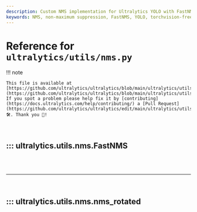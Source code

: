 ```yaml
---
description: Custom NMS implementation for Ultralytics YOLO with FastNMS class for torchvision-free inference and nms_rotated for oriented bounding boxes. Optimized for speed and accuracy.
keywords: NMS, non-maximum suppression, FastNMS, YOLO, torchvision-free, rotated NMS, object detection, bounding boxes, IoU threshold, custom implementation
---
```


# Reference for `ultralytics/utils/nms.py`

!!! note

    This file is available at [https://github.com/ultralytics/ultralytics/blob/main/ultralytics/utils/nms.py](https://github.com/ultralytics/ultralytics/blob/main/ultralytics/utils/nms.py). If you spot a problem please help fix it by [contributing](https://docs.ultralytics.com/help/contributing/) a [Pull Request](https://github.com/ultralytics/ultralytics/edit/main/ultralytics/utils/nms.py) 🛠️. Thank you 🙏!

<br>

## ::: ultralytics.utils.nms.FastNMS

<br><br><hr><br>

## ::: ultralytics.utils.nms.nms_rotated

<br><br>
